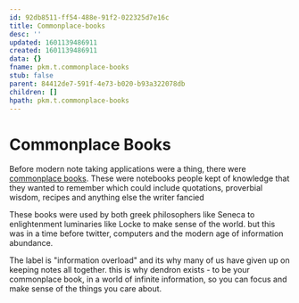 ```yaml
---
id: 92db8511-ff54-488e-91f2-022325d7e16c
title: Commonplace-books
desc: ''
updated: 1601139486911
created: 1601139486911
data: {}
fname: pkm.t.commonplace-books
stub: false
parent: 84412de7-591f-4e73-b020-b93a322078db
children: []
hpath: pkm.t.commonplace-books
---
```

# Commonplace Books

Before modern note taking applications were a thing, there were [commonplace books](https://en.wikipedia.org/wiki/Commonplace_book). These were notebooks people kept of knowledge that they wanted to remember which could include quotations, proverbial wisdom, recipes and anything else the writer fancied

These books were used by both greek philosophers like Seneca to enlightenment luminaries like Locke to make sense of the world. but this was in a time before twitter, computers and the modern age of information abundance. 

The label is "information overload" and its why many of us have given up on keeping notes all together. this is why dendron exists - to be your commonplace book, in a world of infinite information, so you can focus and make sense of the things you care about.

